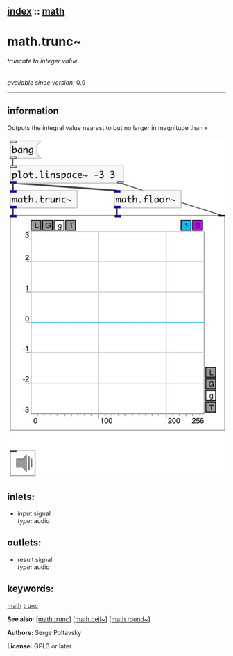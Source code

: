 [index](index.html) :: [math](category_math.html)
---

# math.trunc~

###### truncate to integer value

*available since version:* 0.9

---


## information
Outputs the integral value nearest to but no larger in magnitude than x


[![example](../examples/img/math.trunc~.jpg)](../examples/pd/math.trunc~.pd)









## inlets:

* input signal<br>
_type:_ audio



## outlets:

* result signal<br>
_type:_ audio



## keywords:

[math](keywords/math.html)
[trunc](keywords/trunc.html)



**See also:**
[\[math.trunc\]](math.trunc.html)
[\[math.ceil~\]](math.ceil~.html)
[\[math.round~\]](math.round~.html)




**Authors:** Serge Poltavsky




**License:** GPL3 or later






